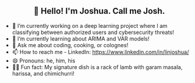 <h2 align="center"><strong>👋 Hello! I'm Joshua. Call me Josh.</strong></h2>

- 🔭 I’m currently working on a deep learning project where I am classifying between authorized users and cybersecurity threats!
- 🌱 I’m currently learning about ARIMA and VAR models!
- 💬 Ask me about coding, cooking, or colognes!
- 📫 How to reach me - LinkedIn: https://www.linkedin.com/in/linjoshua/
- 😄 Pronouns: he, him, his
- 👨‍🍳 Fun fact: My signature dish is a rack of lamb with garam masala, harissa, and chimichurri!
